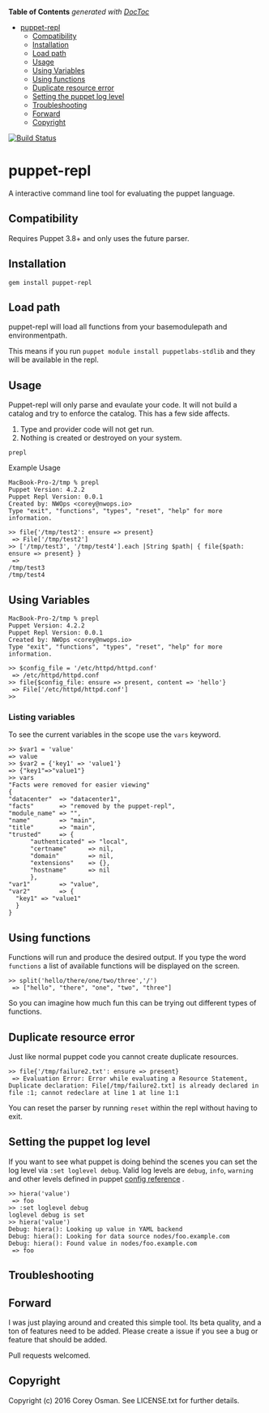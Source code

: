 <!-- START doctoc generated TOC please keep comment here to allow auto update -->
<!-- DON'T EDIT THIS SECTION, INSTEAD RE-RUN doctoc TO UPDATE -->
**Table of Contents**  *generated with [DocToc](https://github.com/thlorenz/doctoc)*

- [puppet-repl](#puppet-repl)
  - [Compatibility](#compatibility)
  - [Installation](#installation)
  - [Load path](#load-path)
  - [Usage](#usage)
  - [Using Variables](#using-variables)
  - [Using functions](#using-functions)
  - [Duplicate resource error](#duplicate-resource-error)
  - [Setting the puppet log level](#setting-the-puppet-log-level)
  - [Troubleshooting](#troubleshooting)
  - [Forward](#forward)
  - [Copyright](#copyright)

<!-- END doctoc generated TOC please keep comment here to allow auto update -->

[![Build Status](https://travis-ci.org/nwops/puppet-repl.png)](https://travis-ci.org/nwops/puppet-repl)
# puppet-repl

A interactive command line tool for evaluating the puppet language.

## Compatibility
Requires Puppet 3.8+ and only uses the future parser.

## Installation
`gem install puppet-repl`

## Load path
puppet-repl will load all functions from your basemodulepath and environmentpath.

This means if you run `puppet module install puppetlabs-stdlib` and they will be available
in the repl.

## Usage
Puppet-repl will only parse and evaulate your code.  It will not build a catalog
and try to enforce the catalog. This has a few side affects.

1. Type and provider code will not get run.
2. Nothing is created or destroyed on your system.

`prepl`

Example Usage
```
MacBook-Pro-2/tmp % prepl
Puppet Version: 4.2.2
Puppet Repl Version: 0.0.1
Created by: NWOps <corey@nwops.io>
Type "exit", "functions", "types", "reset", "help" for more information.

>> file{'/tmp/test2': ensure => present}
 => File['/tmp/test2']
>> ['/tmp/test3', '/tmp/test4'].each |String $path| { file{$path: ensure => present} }
 =>
/tmp/test3
/tmp/test4

```

## Using Variables

```
MacBook-Pro-2/tmp % prepl
Puppet Version: 4.2.2
Puppet Repl Version: 0.0.1
Created by: NWOps <corey@nwops.io>
Type "exit", "functions", "types", "reset", "help" for more information.

>> $config_file = '/etc/httpd/httpd.conf'
 => /etc/httpd/httpd.conf
>> file{$config_file: ensure => present, content => 'hello'}
 => File['/etc/httpd/httpd.conf']
>>
```
### Listing variables
To see the current variables in the scope use the  `vars` keyword.

```
>> $var1 = 'value'
=> value
>> $var2 = {'key1' => 'value1'}
=> {"key1"=>"value1"}
>> vars
"Facts were removed for easier viewing"
{
"datacenter"  => "datacenter1",
"facts"       => "removed by the puppet-repl",
"module_name" => "",
"name"        => "main",
"title"       => "main",
"trusted"     => {
      "authenticated" => "local",
      "certname"      => nil,
      "domain"        => nil,
      "extensions"    => {},
      "hostname"      => nil
      },
"var1"        => "value",
"var2"        => {
  "key1" => "value1"
  }
}

```
## Using functions
Functions will run and produce the desired output.  If you type the word `functions`
a list of available functions will be displayed on the screen.

```
>> split('hello/there/one/two/three','/')
 => ["hello", "there", "one", "two", "three"]

```

So you can imagine how much fun this can be trying out different types of functions.

## Duplicate resource error
Just like normal puppet code you cannot create duplicate resources.

```
>> file{'/tmp/failure2.txt': ensure => present}
 => Evaluation Error: Error while evaluating a Resource Statement, Duplicate declaration: File[/tmp/failure2.txt] is already declared in file :1; cannot redeclare at line 1 at line 1:1

```
You can reset the parser by running `reset` within the repl without having to exit.

## Setting the puppet log level
If you want to see what puppet is doing behind the scenes you can set the log level
via `:set loglevel debug`.  Valid log levels are `debug`, `info`, `warning` and other
levels defined in puppet [config reference](https://docs.puppetlabs.com/puppet/4.4/reference/configuration.html#loglevel) .

```
>> hiera('value')
 => foo
>> :set loglevel debug
loglevel debug is set
>> hiera('value')
Debug: hiera(): Looking up value in YAML backend
Debug: hiera(): Looking for data source nodes/foo.example.com
Debug: hiera(): Found value in nodes/foo.example.com
 => foo
```
## Troubleshooting

## Forward
I was just playing around and created this simple tool.  Its beta quality,
and a ton of features need to be added. Please create a issue if you see a bug or feature that should be added.

Pull requests welcomed.

## Copyright

Copyright (c) 2016 Corey Osman. See LICENSE.txt for
further details.
